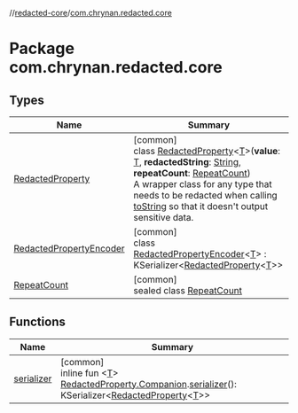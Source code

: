 //[redacted-core](../../index.md)/[com.chrynan.redacted.core](index.md)

# Package com.chrynan.redacted.core

## Types

| Name | Summary |
|---|---|
| [RedactedProperty](-redacted-property/index.md) | [common]<br>class [RedactedProperty](-redacted-property/index.md)<[T](-redacted-property/index.md)>(**value**: [T](-redacted-property/index.md), **redactedString**: [String](https://kotlinlang.org/api/latest/jvm/stdlib/kotlin/-string/index.html), **repeatCount**: [RepeatCount](-repeat-count/index.md))<br>A wrapper class for any type that needs to be redacted when calling [toString](-redacted-property/to-string.md) so that it doesn't output sensitive data. |
| [RedactedPropertyEncoder](-redacted-property-encoder/index.md) | [common]<br>class [RedactedPropertyEncoder](-redacted-property-encoder/index.md)<[T](-redacted-property-encoder/index.md)> : KSerializer<[RedactedProperty](-redacted-property/index.md)<[T](-redacted-property-encoder/index.md)>> |
| [RepeatCount](-repeat-count/index.md) | [common]<br>sealed class [RepeatCount](-repeat-count/index.md) |

## Functions

| Name | Summary |
|---|---|
| [serializer](serializer.md) | [common]<br>inline fun <[T](serializer.md)> [RedactedProperty.Companion](-redacted-property/-companion/index.md).[serializer](serializer.md)(): KSerializer<[RedactedProperty](-redacted-property/index.md)<[T](serializer.md)>> |
